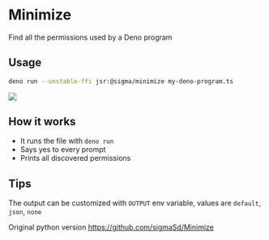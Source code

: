 # Minimize

Find all the permissions used by a Deno program

## Usage

```sh
deno run --unstable-ffi jsr:@sigma/minimize my-deno-program.ts
```

<img src="https://matrix-client.matrix.org/_matrix/media/r0/download/matrix.org/CFviILnvYbFZxYqIMnqZZcoL"/>

## How it works

- It runs the file with `deno run`
- Says yes to every prompt
- Prints all discovered permissions

## Tips

The output can be customized with `OUTPUT` env variable, values are `default`,
`json`, `none`

Original python version https://github.com/sigmaSd/Minimize
